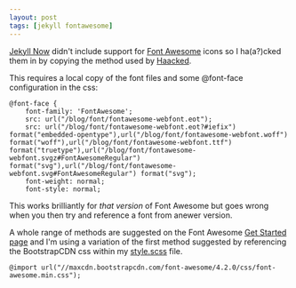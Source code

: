 ```yaml
---
layout: post
tags: [jekyll fontawesome]
---
```

[Jekyll Now](https://github.com/barryclark/jekyll-now) didn't include support for [Font Awesome](http://fontawesome.io/) icons so I ha(a?)cked them in by copying the method used by [Haacked](https://github.com/Haacked/haacked.com).

This requires a local copy of the font files and some @font-face configuration in the css:

```
@font-face {
    font-family: 'FontAwesome';
    src: url("/blog/font/fontawesome-webfont.eot");
    src: url("/blog/font/fontawesome-webfont.eot?#iefix") format("embedded-opentype"),url("/blog/font/fontawesome-webfont.woff") format("woff"),url("/blog/font/fontawesome-webfont.ttf") format("truetype"),url("/blog/font/fontawesome-webfont.svgz#FontAwesomeRegular") format("svg"),url("/blog/font/fontawesome-webfont.svg#FontAwesomeRegular") format("svg");
    font-weight: normal;
    font-style: normal;
```

This works brilliantly for *that version* of Font Awesome but goes wrong when you then try and reference a font from anewer version.

A whole range of methods are suggested on the Font Awesome [Get Started page](http://fontawesome.io/get-started/) and I'm using a variation of the first method suggested by referencing the BootstrapCDN css within my [style.scss](https://github.com/idiotandrobot/blog/commit/357395b8562872824a98f52cf99a5e5810a7ffc3) file.

`@import url("//maxcdn.bootstrapcdn.com/font-awesome/4.2.0/css/font-awesome.min.css");`
